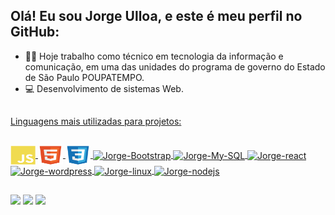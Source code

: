 ## Olá! Eu sou Jorge Ulloa, e este é meu perfil no GitHub:

- 🧑‍💻 Hoje trabalho como técnico em tecnologia da informação e comunicação, em uma das unidades do programa de governo do Estado de São Paulo POUPATEMPO.
- 💻 Desenvolvimento de sistemas Web.

<div align="center">
  <a href="https://github.com/UlloaJr">
</div>
  
  ##

  Linguagens mais utilizadas para projetos:
<div style="display: inline_block"><br>
  <img align="center" alt="Jorge-Js" height="30" width="40" src="https://raw.githubusercontent.com/devicons/devicon/master/icons/javascript/javascript-plain.svg">
  <img align="center" alt="Jorge-HTML" height="30" width="40" src="https://raw.githubusercontent.com/devicons/devicon/master/icons/html5/html5-original.svg">
  <img align="center" alt="Jorge-CSS" height="30" width="40" src="https://raw.githubusercontent.com/devicons/devicon/master/icons/css3/css3-original.svg">
  <img align="center" alt="Jorge-Bootstrap" height="40" width="40" src="https://cdn.jsdelivr.net/gh/devicons/devicon/icons/bootstrap/bootstrap-original.svg">
  <img align="center"  alt="Jorge-My-SQL" height="45" width="50" src="https://cdn.jsdelivr.net/gh/devicons/devicon/icons/mysql/mysql-original-wordmark.svg" />
  <img align="center"  alt="Jorge-react" height="45" width="50" src="https://cdn.jsdelivr.net/gh/devicons/devicon/icons/react/react-original-wordmark.svg" />
  <img align="center"  alt="Jorge-wordpress" height="45" width="50" src="https://cdn.jsdelivr.net/gh/devicons/devicon/icons/wordpress/wordpress-original.svg" />
  <img align="center" alt="Jorge-linux" height="45" width="55" src="https://cdn.jsdelivr.net/gh/devicons/devicon/icons/linux/linux-original.svg" />
  <img align="center" alt="Jorge-nodejs" height="45" width="55" src="https://cdn.jsdelivr.net/gh/devicons/devicon/icons/nodejs/nodejs-original-wordmark.svg" />
  </div>
  
  ##
 
<div> 
 
  <a href="https://www.instagram.com/ulloa.jorginho/" target="_blank"><img src="https://img.shields.io/badge/-Instagram-%23E4405F?style=for-the-badge&logo=instagram&logoColor=white" target="_blank"></a>
  <a href="https://www.linkedin.com/in/jorge-ulloa-6197a2227/" target="_blank"><img src="https://img.shields.io/badge/-LinkedIn-%230077B5?style=for-the-badge&logo=linkedin&logoColor=white" target="_blank"></a> 
  	<a href="https://www.twitch.tv/theonez1n" target="_blank"><img src="https://img.shields.io/badge/Twitch-9146FF?style=for-the-badge&logo=twitch&logoColor=white" target="_blank"></a>
  
</div>
